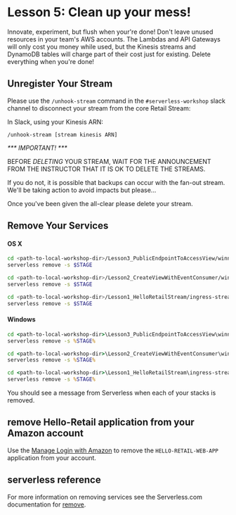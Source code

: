 # Lesson 5: Clean up your mess!

Innovate, experiment, but flush when your're done! Don't leave unused resources in your team's AWS accounts.  The Lambdas and API Gateways will only cost you money while used, but the Kinesis streams and DynamoDB tables will charge part of their cost just for existing.  Delete everything when you're done!

## Unregister Your Stream

Please use the `/unhook-stream` command in the `#serverless-workshop` slack channel to disconnect your stream from the core Retail Stream:

In Slack, using your Kinesis ARN:
```
/unhook-stream [stream kinesis ARN]
```

_*** IMPORTANT! ***_

BEFORE *DELETING* YOUR STREAM, WAIT FOR THE ANNOUNCEMENT FROM THE INSTRUCTOR THAT IT IS OK TO DELETE THE STREAMS.

If you do not, it is possible that backups can occur with the fan-out stream.  We'll be taking action to avoid impacts but please...

Once you've been given the all-clear please delete your stream.

## Remove Your Services

#### OS X

```sh
cd <path-to-local-workshop-dir>/Lesson3_PublicEndpointToAccessView/winner-api
serverless remove -s $STAGE

cd <path-to-local-workshop-dir>/Lesson2_CreateViewWithEventConsumer/winner-view
serverless remove -s $STAGE

cd <path-to-local-workshop-dir>/Lesson1_HelloRetailStream/ingress-stream
serverless remove -s $STAGE
```

#### Windows

```bat
cd <path-to-local-workshop-dir>\Lesson3_PublicEndpointToAccessView\winner-api
serverless remove -s %STAGE%

cd <path-to-local-workshop-dir>\Lesson2_CreateViewWithEventConsumer\winner-view
serverless remove -s %STAGE%

cd <path-to-local-workshop-dir>\Lesson1_HelloRetailStream\ingress-stream
serverless remove -s %STAGE%
```

You should see a message from Serverless when each of your stacks is removed.

## remove Hello-Retail application from your Amazon account

Use the [Manage Login with Amazon](https://www.amazon.com/ap/adam) to remove the `HELLO-RETAIL-WEB-APP` application from your account.

## serverless reference

For more information on removing services see the Serverless.com documentation for [remove](https://serverless.com/framework/docs/providers/aws/cli-reference/remove/#aws---remove).
